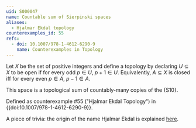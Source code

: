 ```yaml
---
uid: S000047
name: Countable sum of Sierpinski spaces
aliases:
  - Hjalmar Ekdal topology
counterexamples_id: 55
refs:
  - doi: 10.1007/978-1-4612-6290-9 
    name: Counterexamples in Topology
---
```

Let $X$ be the set of positive integers and define a topology by declaring $U \subseteq X$ to be open if for every odd $p \in U$, $p+1 \in U$. Equivalently, $A \subseteq X$ is closed iff for every even $p \in A$, $p-1 \in A$.

This space is a topological sum of countably-many copies of the {S10}.

Defined as counterexample #55 ("Hjalmar Ekdal Topology")
in {{doi:10.1007/978-1-4612-6290-9}}.

A piece of trivia: the origin of the name Hjalmar Ekdal is explained [here](https://proofwiki.org/wiki/Mathematician:Hjalmar_Ekdal).


<!-- [[Proof of Topology]]
1. Note that $X$ contains all positive integers thus every integer $p$ is in $X$ thus $X$ is open. See that $\emptyset$ contains no integers therefore $\emptyset$ satisfies the condition vacuously therefore it is open.

2. Let $\left\{U_i | i \in I \right\}$ be an arbitrary collection of open sets. Consider any odd $p \in \bigcup\limits_{i \in I} U_i$ since every $U_i$ is open this means $p+1$ is also in the union therefore the union is open.

3. Given any intersection $\bigcap\limits_{n=1}^N U_n$ with $U_n$ an open set and $N \in \mathbb{N}$. Given an odd $p \in \bigcap\limits_{n=1}^N U_n$ then $p \in U_n$ for all $n \leq N$. Thus by definition of open $p+1$ also exists in $U_n$ for all $n \leq N$ therefore $p+1 \in \bigcap\limits_{n=1}^N U_n$ thus $\bigcap\limits_{n=1}^N U_n$ is open. -->
